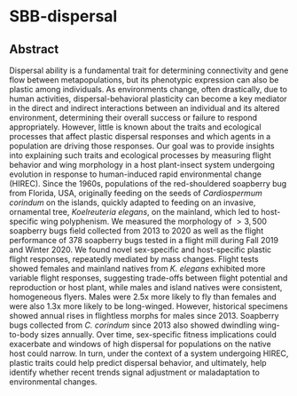 # SBB-dispersal

## Abstract

Dispersal ability is a fundamental trait for determining connectivity and gene flow between metapopulations, but its phenotypic expression can also be plastic among individuals. As environments change, often drastically, due to human activities, dispersal-behavioral plasticity can become a key mediator in the direct and indirect interactions between an individual and its altered environment, determining their overall success or failure to respond appropriately. However, little is known about the traits and ecological processes that affect plastic dispersal responses and which agents in a population are driving those responses. Our goal was to provide insights into explaining such traits and ecological processes by measuring flight behavior and wing morphology in a host plant-insect system undergoing evolution in response to human-induced rapid environmental change (HIREC). Since the 1960s, populations of the red-shouldered soapberry bug from Florida, USA, originally feeding on the seeds of *Cardiospermum corindum* on the islands, quickly adapted to feeding on an invasive, ornamental tree, *Koelreuteria elegans*, on the mainland, which led to host-specific wing polyphenism. We measured the morphology of $>3,500$ soapberry bugs field collected from 2013 to 2020 as well as the flight performance of 378 soapberry bugs tested in a flight mill during Fall 2019 and Winter 2020. We found novel sex-specific and host-specific plastic flight responses, repeatedly mediated by mass changes. Flight tests showed females and mainland natives from *K. elegans* exhibited more variable flight responses, suggesting trade-offs between flight potential and reproduction or host plant, while males and island natives were consistent, homogeneous flyers. Males were 2.5x more likely to fly than females and were also 1.3x more likely to be long-winged. However, historical specimens showed annual rises in flightless morphs for males since 2013. Soapberry bugs collected from *C. corindum* since 2013 also showed dwindling wing-to-body sizes annually. Over time, sex-specific fitness implications could exacerbate and windows of high dispersal for populations on the native host could narrow. In turn, under the context of a system undergoing HIREC, plastic traits could help predict dispersal behavior, and ultimately, help identify whether recent trends signal adjustment or maladaptation to environmental changes.
